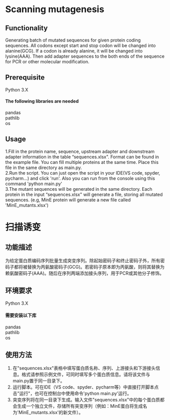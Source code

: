 # Scanning mutagenesis 

## Functionality
Generating batch of mutated sequences for given protein coding sequences. All codons except start and stop codon will be changed into alanine(GCG). If a codon is already alanine, it will be changed into lysine(AAA). Then add adapter sequences to the both ends of the sequence for PCR or other molecular modification.

## Prerequisite
Python 3.X  

#### The following libraries are needed
pandas  
pathlib  
os
## Usage
1.Fill in the protein name, sequence, upstream adapter and downstream adapter information in the table “sequences.xlsx". Format can be found in the example file. You can fill multiple proteins at the same time. Place this file in the same directory as main.py.  
2.Run the script. You can just open the script in your IDE(VS code, spyder, pycharm...) and click 'run'. Also you can run from the console using this command 'python main.py'  
3.The mutant sequences will be generated in the same directory. Each protein in the input “sequences.xlsx" will generate a file, storing all mutated sequences. (e.g, MinE protein will generate a new file called 'MinE_mutants.xlsx')


# 扫描诱变

## 功能描述
为给定蛋白质编码序列批量生成突变序列。除起始密码子和终止密码子外，所有密码子都将被替换为丙氨酸密码子(GCG)。若密码子原本即为丙氨酸，则将其替换为赖氨酸密码子(AAA)。随后在序列两端添加接头序列，用于PCR或其他分子修饰。

## 环境要求
Python 3.X  

#### 需要安装以下库
pandas  
pathlib  
os

## 使用方法
1. 在"sequences.xlsx"表格中填写蛋白质名称、序列、上游接头和下游接头信息。格式请参照示例文件，可同时填写多个蛋白质信息。请将该文件与main.py置于同一目录下。  
2. 运行脚本。可在IDE（VS code、spyder、pycharm等）中直接打开脚本点击"运行"，也可在控制台中使用命令'python main.py'运行。  
3. 突变序列将在同一目录下生成。输入文件"sequences.xlsx"中的每个蛋白质都会生成一个独立文件，存储所有突变序列（例如：MinE蛋白将生成名为'MinE_mutants.xlsx'的新文件）。